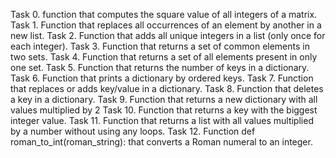 Task 0.
function that computes the square value of all integers of a matrix.
Task 1.
Function that replaces all occurrences of an element by another in a new list.
Task 2.
Function that adds all unique integers in a list (only once for each integer).
Task 3.
Function that returns a set of common elements in two sets.
Task 4.
Function that returns a set of all elements present in only one set.
Task 5.
Function that returns the number of keys in a dictionary.
Task 6.
Function that prints a dictionary by ordered keys.
Task 7.
Function that replaces or adds key/value in a dictionary.
Task 8.
Function that deletes a key in a dictionary.
Task 9.
Function that returns a new dictionary with all values multiplied by 2
Task 10.
Function that returns a key with the biggest integer value.
Task 11.
Function that returns a list with all values multiplied by a number without
using any loops.
Task 12.
Function def roman_to_int(roman_string): that converts a Roman numeral to an
integer.